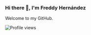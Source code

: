### Hi there 👋, I'm Freddy Hernández
Welcome to my GitHub.

![Profile views](https://gpvc.arturio.dev/fhernanb)  
